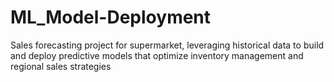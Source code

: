 # ML_Model-Deployment
Sales forecasting project for supermarket, leveraging historical data to build and deploy predictive models that optimize inventory management and regional sales strategies
